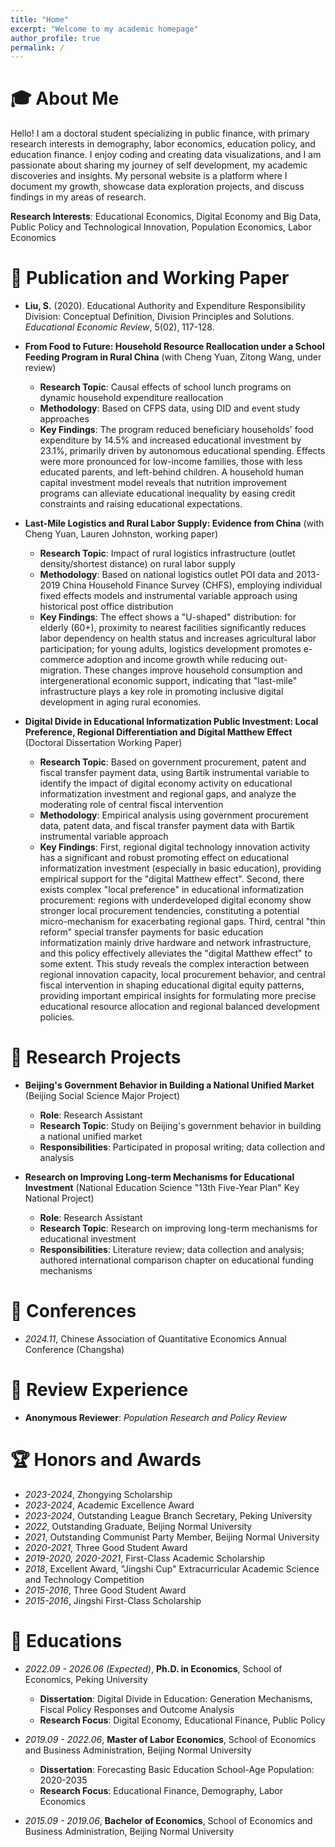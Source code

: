 ```yaml
---
title: "Home"
excerpt: "Welcome to my academic homepage"
author_profile: true
permalink: /
---
```


<span class='anchor' id='about-me'></span>
# 🎓 About Me
Hello! I am a doctoral student specializing in public finance, with primary research interests in demography, labor economics, education policy, and education finance. I enjoy coding and creating data visualizations, and I am passionate about sharing my journey of self development, my academic discoveries and insights. My personal website is a platform where I document my growth, showcase data exploration projects, and discuss findings in my areas of research.

**Research Interests**: Educational Economics, Digital Economy and Big Data, Public Policy and Technological Innovation, Population Economics, Labor Economics


# 📝 Publication and Working Paper 
- **Liu, S.** (2020). Educational Authority and Expenditure Responsibility Division: Conceptual Definition, Division Principles and Solutions. *Educational Economic Review*, 5(02), 117-128. 

- **From Food to Future: Household Resource Reallocation under a School Feeding Program in Rural China** (with Cheng Yuan, Zitong Wang, under review)
  - **Research Topic**: Causal effects of school lunch programs on dynamic household expenditure reallocation
  - **Methodology**: Based on CFPS data, using DID and event study approaches
  - **Key Findings**: The program reduced beneficiary households' food expenditure by 14.5% and increased educational investment by 23.1%, primarily driven by autonomous educational spending. Effects were more pronounced for low-income families, those with less educated parents, and left-behind children. A household human capital investment model reveals that nutrition improvement programs can alleviate educational inequality by easing credit constraints and raising educational expectations.

- **Last-Mile Logistics and Rural Labor Supply: Evidence from China** (with Cheng Yuan, Lauren Johnston, working paper)
  - **Research Topic**: Impact of rural logistics infrastructure (outlet density/shortest distance) on rural labor supply
  - **Methodology**: Based on national logistics outlet POI data and 2013-2019 China Household Finance Survey (CHFS), employing individual fixed effects models and instrumental variable approach using historical post office distribution
  - **Key Findings**: The effect shows a "U-shaped" distribution: for elderly (60+), proximity to nearest facilities significantly reduces labor dependency on health status and increases agricultural labor participation; for young adults, logistics development promotes e-commerce adoption and income growth while reducing out-migration. These changes improve household consumption and intergenerational economic support, indicating that "last-mile" infrastructure plays a key role in promoting inclusive digital development in aging rural economies.

- **Digital Divide in Educational Informatization Public Investment: Local Preference, Regional Differentiation and Digital Matthew Effect** (Doctoral Dissertation Working Paper)
  - **Research Topic**: Based on government procurement, patent and fiscal transfer payment data, using Bartik instrumental variable to identify the impact of digital economy activity on educational informatization investment and regional gaps, and analyze the moderating role of central fiscal intervention
  - **Methodology**: Empirical analysis using government procurement data, patent data, and fiscal transfer payment data with Bartik instrumental variable approach
  - **Key Findings**: First, regional digital technology innovation activity has a significant and robust promoting effect on educational informatization investment (especially in basic education), providing empirical support for the "digital Matthew effect". Second, there exists complex "local preference" in educational informatization procurement: regions with underdeveloped digital economy show stronger local procurement tendencies, constituting a potential micro-mechanism for exacerbating regional gaps. Third, central "thin reform" special transfer payments for basic education informatization mainly drive hardware and network infrastructure, and this policy effectively alleviates the "digital Matthew effect" to some extent. This study reveals the complex interaction between regional innovation capacity, local procurement behavior, and central fiscal intervention in shaping educational digital equity patterns, providing important empirical insights for formulating more precise educational resource allocation and regional balanced development policies.


# 🔬 Research Projects
- **Beijing's Government Behavior in Building a National Unified Market** (Beijing Social Science Major Project)
  - **Role**: Research Assistant
  - **Research Topic**: Study on Beijing's government behavior in building a national unified market
  - **Responsibilities**: Participated in proposal writing; data collection and analysis

- **Research on Improving Long-term Mechanisms for Educational Investment** (National Education Science "13th Five-Year Plan" Key National Project)
  - **Role**: Research Assistant  
  - **Research Topic**: Research on improving long-term mechanisms for educational investment
  - **Responsibilities**: Literature review; data collection and analysis; authored international comparison chapter on educational funding mechanisms


# 💬 Conferences
- *2024.11*, Chinese Association of Quantitative Economics Annual Conference (Changsha)


# 📝 Review Experience
- **Anonymous Reviewer**: *Population Research and Policy Review*


# 🏆 Honors and Awards
- *2023-2024*, Zhongying Scholarship
- *2023-2024*, Academic Excellence Award
- *2023-2024*, Outstanding League Branch Secretary, Peking University
- *2022*, Outstanding Graduate, Beijing Normal University
- *2021*, Outstanding Communist Party Member, Beijing Normal University
- *2020-2021*, Three Good Student Award
- *2019-2020, 2020-2021*, First-Class Academic Scholarship
- *2018*, Excellent Award, "Jingshi Cup" Extracurricular Academic Science and Technology Competition
- *2015-2016*, Three Good Student Award
- *2015-2016*, Jingshi First-Class Scholarship


# 📖 Educations
- *2022.09 - 2026.06 (Expected)*, **Ph.D. in Economics**, School of Economics, Peking University
  - **Dissertation**: Digital Divide in Education: Generation Mechanisms, Fiscal Policy Responses and Outcome Analysis
  - **Research Focus**: Digital Economy, Educational Finance, Public Policy

- *2019.09 - 2022.06*, **Master of Labor Economics**, School of Economics and Business Administration, Beijing Normal University
  - **Dissertation**: Forecasting Basic Education School-Age Population: 2020-2035
  - **Research Focus**: Educational Finance, Demography, Labor Economics

- *2015.09 - 2019.06*, **Bachelor of Economics**, School of Economics and Business Administration, Beijing Normal University
